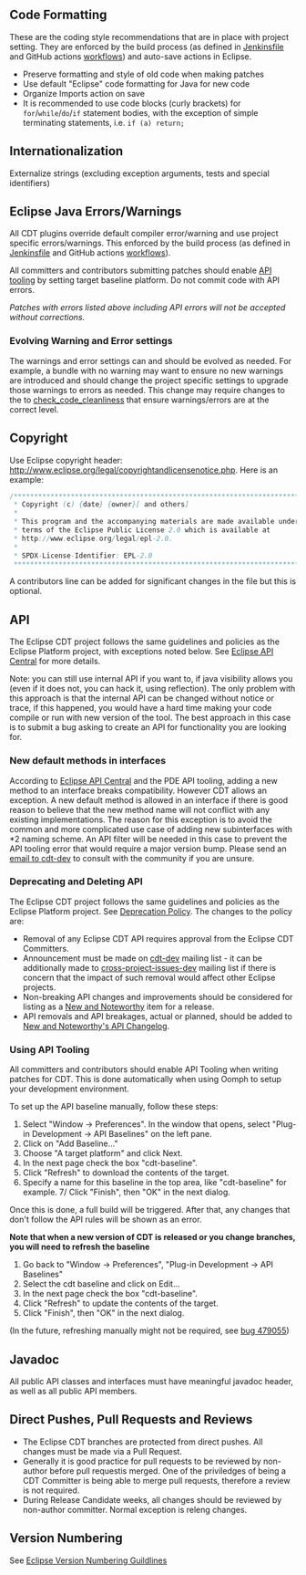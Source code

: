 ## Code Formatting

These are the coding style recommendations that are in place with project setting. They are enforced by the build process (as defined in [Jenkinsfile](https://github.com/eclipse-cdt/cdt/blob/main/Jenkinsfile) and GitHub actions [workflows](https://github.com/eclipse-cdt/cdt/tree/main/.github/workflows)) and auto-save actions in Eclipse.

* Preserve formatting and style of old code when making patches
* Use default "Eclipse" code formatting for Java for new code
* Organize Imports action on save
* It is recommended to use code blocks (curly brackets) for `for`/`while`/`do`/`if` statement bodies, with the exception of simple terminating statements, i.e. `if (a) return;`

## Internationalization

Externalize strings (excluding exception arguments, tests and special identifiers)

## Eclipse Java Errors/Warnings

All CDT plugins override default compiler error/warning and use project specific errors/warnings. This enforced by the build process (as defined in [Jenkinsfile](https://github.com/eclipse-cdt/cdt/blob/main/Jenkinsfile) and GitHub actions [workflows](https://github.com/eclipse-cdt/cdt/tree/main/.github/workflows)). 

All committers and contributors submitting patches should enable [API tooling](http://wiki.eclipse.org/PDE/API_Tools/User_Guide#API_Tooling_Setup) by setting target baseline platform. Do not commit code with API errors.

*Patches with errors listed above including API errors will not be accepted without corrections.*

### Evolving Warning and Error settings

The warnings and error settings can and should be evolved as needed. For example, a bundle with no warning may want to ensure no new warnings are introduced and should change the project specific settings to upgrade those warnings to errors as needed. This change may require changes to the to [check_code_cleanliness](releng/scripts/check_code_cleanliness.sh) that ensure warnings/errors are at the correct level.


## Copyright

Use Eclipse copyright header: http://www.eclipse.org/legal/copyrightandlicensenotice.php. Here is an example:


```java
/********************************************************************************
 * Copyright (c) {date} {owner}[ and others]
 *
 * This program and the accompanying materials are made available under the
 * terms of the Eclipse Public License 2.0 which is available at
 * http://www.eclipse.org/legal/epl-2.0.
 *
 * SPDX-License-Identifier: EPL-2.0
 ********************************************************************************/
 ```

A contributors line can be added for significant changes in the file but this is optional.

## API

The Eclipse CDT project follows the same guidelines and policies as the Eclipse Platform project, with exceptions noted below. See [Eclipse API Central](https://wiki.eclipse.org/Eclipse/API_Central) for more details.


Note: you can still use internal API if you want to, if java visibility allows you (even if it does not, you can hack it, using reflection). The only problem with this approach is that the internal API can be changed without notice or trace, if this happened, you would have a hard time making your code compile or run with new version of the tool. The best approach in this case is to submit a bug asking to create an API for functionality you are looking for.

### New default methods in interfaces

According to [Eclipse API Central](https://wiki.eclipse.org/Eclipse/API_Central) and the PDE API tooling, adding a new method to an interface breaks compatibility. However CDT allows an exception. A new default method is allowed in an interface if there is good reason to believe that the new method name will not conflict with any existing implementations. The reason for this exception is to avoid the common and more complicated use case of adding new subinterfaces with *2 naming scheme. An API filter will be needed in this case to prevent the API tooling error that would require a major version bump. Please send an [email to cdt-dev](CONTRIBUTING.md#Contact) to consult with the community if you are unsure.

### Deprecating and Deleting API

The Eclipse CDT project follows the same guidelines and policies as the Eclipse Platform project. See [Deprecation Policy](https://wiki.eclipse.org/Eclipse/API_Central/Deprecation_Policy). The changes to the policy are:

- Removal of any Eclipse CDT API requires approval from the Eclipse CDT Committers.
- Announcement must be made on [cdt-dev](CONTRIBUTING.md#Contact) mailing list - it can be additionally made to  [cross-project-issues-dev](https://accounts.eclipse.org/mailing-list/cross-project-issues-dev) mailing list if there is concern that the impact of such removal would affect other Eclipse projects.
- Non-breaking API changes and improvements should be considered for listing as a [New and Noteworthy](NewAndNoteworthy/) item for a release.
- API removals and API breakages, actual or planned, should be added to [New and Noteworthy's API Changelog](NewAndNoteworthy/CHANGELOG-API.md).

### Using API Tooling

All committers and contributors should enable API Tooling when writing patches for CDT. This is done automatically when using Oomph to setup your development environment.

To set up the API baseline manually, follow these steps:

1. Select "Window -> Preferences". In the window that opens, select "Plug-in Development -> API Baselines" on the left pane.
2. Click on "Add Baseline..."
3. Choose "A target platform" and click Next.
4. In the next page check the box "cdt-baseline".
5. Click "Refresh" to download the contents of the target.
6. Specify a name for this baseline in the top area, like "cdt-baseline" for example.
7/ Click "Finish", then "OK" in the next dialog.

Once this is done, a full build will be triggered. After that, any changes that don't follow the API rules will be shown as an error.

**Note that when a new version of CDT is released or you change branches, you will need to refresh the baseline**
1. Go back to "Window -> Preferences", "Plug-in Development -> API Baselines"
2. Select the cdt baseline and click on Edit...
3. In the next page check the box "cdt-baseline".
4. Click "Refresh" to update the contents of the target.
5. Click "Finish", then "OK" in the next dialog.

(In the future, refreshing manually might not be required, see [bug 479055](https://bugs.eclipse.org/bugs/show_bug.cgi?id=479055))

## Javadoc

All public API classes and interfaces must have meaningful javadoc header, as well as all public API members.


## Direct Pushes, Pull Requests and Reviews

- The Eclipse CDT branches are protected from direct pushes. All changes must be made via a Pull Request.
- Generally it is good practice for pull requests to be reviewed by non-author before pull requestis merged. One of the priviledges of being a CDT Committer is being able to merge pull requests, therefore a review is not required.
- During Release Candidate weeks, all changes should be reviewed by non-author committer. Normal exception is releng changes.

## Version Numbering

See [Eclipse Version Numbering Guildlines](https://wiki.eclipse.org/Version_Numbering)



